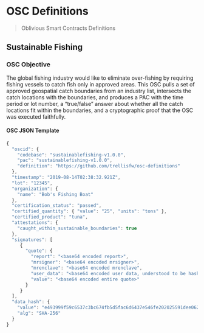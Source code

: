 # OSC Definitions
> Oblivious Smart Contracts Definitions

## Sustainable Fishing

### OSC Objective
The global fishing industry would like to eliminate over-fishing by requiring fishing vessels to catch fish only in approved areas.  This OSC pulls a set of approved geospatial catch boundaries from an industry list, intersects the catch locations with the boundaries, and produces a PAC with the time period or lot number, a “true/false” answer about whether all the catch locations fit within the boundaries, and a cryptographic proof that the OSC was executed faithfully. 

#### OSC JSON Template 

```javascript
{
  "oscid": {
    "codebase": "sustainablefishing-v1.0.0",
    "pac": "sustainablefishing-v1.0.0",
    "definition": "https://github.com/trellisfw/osc-definitions"
  },
  "timestamp": "2019-08-14T02:38:32.921Z",
  "lot": "12345",
  "organization": {
    "name": "Bob's Fishing Boat"
  },
  "certification_status": "passed",
  "certified_quantity": { "value": "25", "units": "tons" },
  "certified_product": "tuna", 
  "attestations": {
    "caught_within_sustainable_boundaries": true
  },
  "signatures": [
     {
       "quote": {
         "report": "<base64 encoded report>",
         "mrsigner": "<base64 encoded mrsigner>",
         "mrenclave": "<base64 encoded mrenclave",
         "user_data": "<base64 encoded user data, understood to be hash of PAC> ",
         "value": "<base64 encoded entire quote>"
       }
     }
  ],
  "data_hash": {
    "value": "e493999f59c6537c3bc674fb5d5fac6d6437e546fe202025591dee0625ee9bc9",
    "alg": "SHA-256"
  }
}
```


